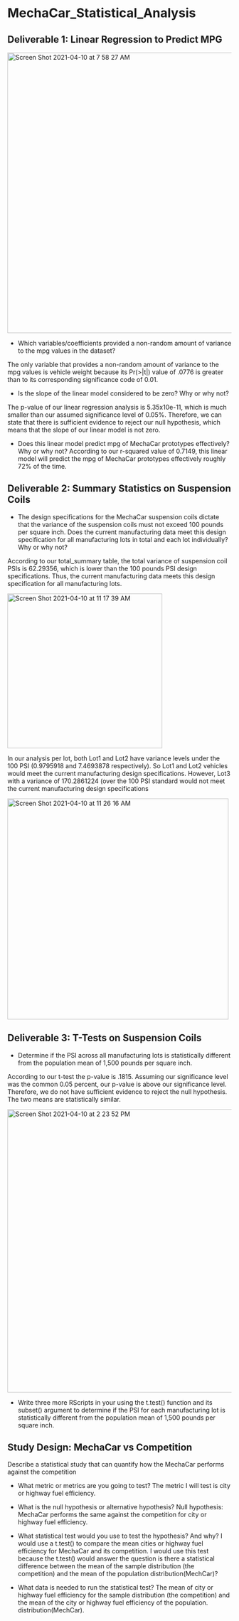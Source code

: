 # MechaCar_Statistical_Analysis

## Deliverable 1: Linear Regression to Predict MPG
<img width="631" alt="Screen Shot 2021-04-10 at 7 58 27 AM" src="https://user-images.githubusercontent.com/75905911/114269048-9bbd7a00-99d2-11eb-8bc9-17c97fe33f62.png">

* Which variables/coefficients provided a non-random amount of variance to the mpg values in the dataset?

The only variable that provides a non-random amount of variance to the mpg values is vehicle weight because its Pr(>|t|) value of .0776 is greater than to its corresponding significance code of 0.01.


* Is the slope of the linear model considered to be zero? Why or why not?

The p-value of our linear regression analysis is 5.35x10e-11, which is much smaller than our assumed significance level of 0.05%. Therefore, we can state that there is sufficient evidence to reject our null hypothesis, which means that the slope of our linear model is not zero.

* Does this linear model predict mpg of MechaCar prototypes effectively? Why or why not?
According to our r-squared value of 0.7149, this linear model will predict the mpg of MechaCar prototypes effectively roughly 72% of the time.

## Deliverable 2: Summary Statistics on Suspension Coils
* The design specifications for the MechaCar suspension coils dictate that the variance of the suspension coils must not exceed 100 pounds per square inch. Does the current manufacturing data meet this design specification for all manufacturing lots in total and each lot individually? Why or why not?

According to our total_summary table, the total variance of suspension coil PSIs is 62.29356, which is lower than the 100 pounds PSI design specifications. Thus, the current manufacturing data meets this design specification for all manufacturing lots.

<img width="348" alt="Screen Shot 2021-04-10 at 11 17 39 AM" src="https://user-images.githubusercontent.com/75905911/114274880-658df380-99ee-11eb-91c4-de88f46d7530.png">

In our analysis per lot, both Lot1 and Lot2 have variance levels under the 100 PSI (0.9795918 and 7.4693878 respectively). So Lot1 and Lot2 vehicles would meet the current manufacturing design specifications. However, Lot3 with a variance of 170.2861224 (over the 100 PSI standard would not meet the current manufacturing design specifications

<img width="497" alt="Screen Shot 2021-04-10 at 11 26 16 AM" src="https://user-images.githubusercontent.com/75905911/114275206-9b7fa780-99ef-11eb-88b6-ab19215d1c76.png">

## Deliverable 3: T-Tests on Suspension Coils

* Determine if the PSI across all manufacturing lots is statistically different from the population mean of 1,500 pounds per square inch. 

According to our t-test the p-value is .1815. Assuming our significance level was the common 0.05 percent, our p-value is above our significance level. Therefore, we do not have sufficient evidence to reject the null hypothesis. The two means are statistically similar.

<img width="637" alt="Screen Shot 2021-04-10 at 2 23 52 PM" src="https://user-images.githubusercontent.com/75905911/114280679-6e8bbe80-9a08-11eb-98dd-677770515ceb.png">

* Write three more RScripts in your using the t.test() function and its subset() argument to determine if the PSI for each manufacturing lot is statistically different from the population mean of 1,500 pounds per square inch.

## Study Design: MechaCar vs Competition
Describe a statistical study that can quantify how the MechaCar performs against the competition
* What metric or metrics are you going to test?
The metric I will test is city or highway fuel efficiency.

* What is the null hypothesis or alternative hypothesis?
Null hypothesis: MechaCar performs the same against the competition for city or highway fuel efficiency.

* What statistical test would you use to test the hypothesis? And why?
I would use a t.test() to compare the mean cities or highway fuel efficiency for MechaCar and its competition. I would use this test because the t.test() would answer the question is there a statistical difference between the mean of the sample distribution (the competition) and the mean of the population distribution(MechCar)?

* What data is needed to run the statistical test?
The mean of city or highway fuel efficiency for the sample distribution (the competition) and the mean of the city or highway fuel efficiency of the population. distribution(MechCar).
